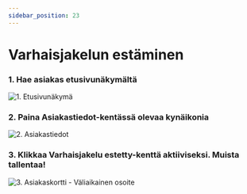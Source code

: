 ```yaml
---
sidebar_position: 23
---
```


# Varhaisjakelun estäminen

### 1. Hae asiakas etusivunäkymältä

![1. Etusivunäkymä](/img/pikaohjeet/hakuehto.png)

### 2. Paina Asiakastiedot-kentässä olevaa kynäikonia

![2. Asiakastiedot](/img/pikaohjeet/varhaisjakelun-esto.png)

### 3. Klikkaa Varhaisjakelu estetty-kenttä aktiiviseksi. Muista tallentaa!

![3. Asiakaskortti - Väliaikainen osoite](/img/pikaohjeet/varhaisjakelun-esto2.png)

